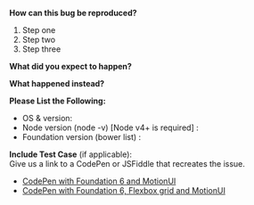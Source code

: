 <!-- Please only file bugs with PDX Theme on GitHub. If you've got an issue with the Foundation framework itself, please file the bug in the Foundation repository: https://github.com/zurb/foundation-sites. If you've got a more general question about how to use PDX Theme, please use the Gitter chatroom: https://gitter.im/olefredrik/PDX Theme -->

**How can this bug be reproduced?**

1. Step one
2. Step two
3. Step three

**What did you expect to happen?**

**What happened instead?**

**Please List the Following:**
* OS & version:
* Node version (node -v) [Node v4+ is required] :
* Foundation version (bower list) :

**Include Test Case** (if applicable):  
Give us a link to a CodePen or JSFiddle that recreates the issue.
* [CodePen with Foundation 6 and MotionUI](http://codepen.io/rafibomb/pen/xVVGOB)
* [CodePen with Foundation 6, Flexbox grid and MotionUI](http://codepen.io/rafibomb/pen/jqqPra)
